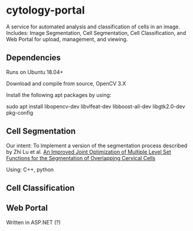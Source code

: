 # cytology-portal

A service for automated analysis and classification of cells in an image. Includes: Image Segmentation, Cell Segmentation, Cell Classification, and Web Portal for upload, management, and viewing.

## Dependencies
Runs on Ubuntu 18.04+

Download and compile from source, OpenCV 3.X

Install the following apt packages by using:

sudo apt install libopencv-dev libvlfeat-dev libboost-all-dev libgtk2.0-dev pkg-config


## Cell Segmentation

Our intent: To Implement a version of the segmentation process described by Zhi Lu et al.
[An Improved Joint Optimization of Multiple Level Set Functions for the Segmentation of Overlapping Cervical Cells](https://cs.adelaide.edu.au/~zhi/publications/paper_TIP_Jan04_2015_Finalised_two_columns.pdf)

Using: C++, python

## Cell Classification

## Web Portal

Written in ASP.NET (?) 
